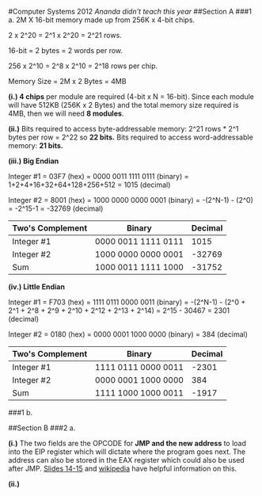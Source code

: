 #Computer Systems 2012
*Ananda didn't teach this year*
##Section A
###1 a.
2M X 16-bit memory made up from 256K x 4-bit chips.

2 x 2^20 = 2^1 x 2^20 = 2^21 rows.

16-bit = 2 bytes = 2 words per row.

256 x 2^10 = 2^8 x 2^10 = 2^18 rows per chip.

Memory Size = 2M x 2 Bytes = 4MB

**(i.) 4 chips** per module are required (4-bit x N = 16-bit).  Since each module will have 512KB (256K x 2 Bytes) and the total memory size required is 4MB, then we will need **8 modules**.

**(ii.)** Bits required to access byte-addressable memory: 2^21 rows * 2^1 bytes per row = 2^22 so **22 bits.**  Bits required to access word-addressable memory: **21 bits.**

**(iii.) Big Endian**

Integer #1 = 03F7 (hex) = 0000 0011 1111 0111 (binary) = 1+2+4+16+32+64+128+256+512 = 1015 (decimal)

Integer #2 = 8001 (hex) = 1000 0000 0000 0001 (binary) = -(2^N-1) - (2^0) = -2^15-1 = -32769 (decimal)

| Two's Complement | Binary              | Decimal |
|------------------|---------------------|---------|
| Integer #1       | 0000 0011 1111 0111 | 1015    |
| Integer #2       | 1000 0000 0000 0001 | -32769  |
| Sum              | 1000 0011 1111 1000 | -31752  |

**(iv.) Little Endian**

Integer #1 = F703 (hex) = 1111 0111 0000 0011 (binary) = -(2^N-1) - (2^0 + 2^1 + 2^8 + 2^9 + 2^10 + 2^12 + 2^13 + 2^14) = 2^15 - 30467 = 2301 (decimal)

Integer #2 = 0180 (hex) = 0000 0001 1000 0000 (binary) = 384 (decimal)

| Two's Complement | Binary              | Decimal |
|------------------|---------------------|---------|
| Integer #1       | 1111 0111 0000 0011 | -2301   |
| Integer #2       | 0000 0001 1000 0000 | 384     |
| Sum              | 1111 1000 1000 0011 |  -1917  |


###1 b.



##Section B
###2 a.

**(i.)** The two fields are the OPCODE for **JMP and the new address** to load into the EIP register which will dictate where the program goes next.  The address can also be stored in the EAX register which could also be used after JMP.
[Slides 14-15](http://www.commsp.ee.ic.ac.uk/~kkleung/Computer_Systems_2015/6_Pentium3.ppt) and [wikipedia](https://en.wikipedia.org/wiki/JMP_(x86_instruction)) have helpful information on this.

**(ii.)** 
